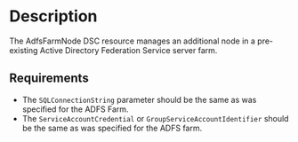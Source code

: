 # Description

The AdfsFarmNode DSC resource manages an additional node in a pre-existing Active Directory Federation Service
 server farm.

## Requirements

- The `SQLConnectionString` parameter should be the same as was specified for the ADFS Farm.
- The `ServiceAccountCredential` or `GroupServiceAccountIdentifier` should be the same as was specified for the
ADFS farm.
